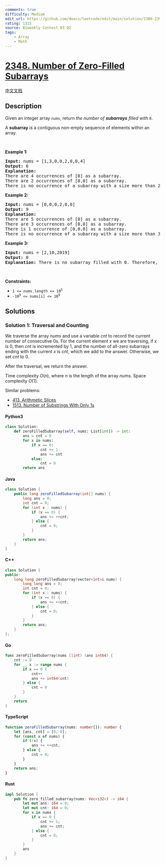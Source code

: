 ```yaml
---
comments: true
difficulty: Medium
edit_url: https://github.com/doocs/leetcode/edit/main/solution/2300-2399/2348.Number%20of%20Zero-Filled%20Subarrays/README_EN.md
rating: 1315
source: Biweekly Contest 83 Q2
tags:
    - Array
    - Math
---
```


<!-- problem:start -->

# [2348. Number of Zero-Filled Subarrays](https://leetcode.com/problems/number-of-zero-filled-subarrays)

[中文文档](/solution/2300-2399/2348.Number%20of%20Zero-Filled%20Subarrays/README.md)

## Description

<!-- description:start -->

<p>Given an integer array <code>nums</code>, return <em>the number of <strong>subarrays</strong> filled with </em><code>0</code>.</p>

<p>A <strong>subarray</strong> is a contiguous non-empty sequence of elements within an array.</p>

<p>&nbsp;</p>
<p><strong class="example">Example 1:</strong></p>

<pre>
<strong>Input:</strong> nums = [1,3,0,0,2,0,0,4]
<strong>Output:</strong> 6
<strong>Explanation:</strong> 
There are 4 occurrences of [0] as a subarray.
There are 2 occurrences of [0,0] as a subarray.
There is no occurrence of a subarray with a size more than 2 filled with 0. Therefore, we return 6.</pre>

<p><strong class="example">Example 2:</strong></p>

<pre>
<strong>Input:</strong> nums = [0,0,0,2,0,0]
<strong>Output:</strong> 9
<strong>Explanation:
</strong>There are 5 occurrences of [0] as a subarray.
There are 3 occurrences of [0,0] as a subarray.
There is 1 occurrence of [0,0,0] as a subarray.
There is no occurrence of a subarray with a size more than 3 filled with 0. Therefore, we return 9.
</pre>

<p><strong class="example">Example 3:</strong></p>

<pre>
<strong>Input:</strong> nums = [2,10,2019]
<strong>Output:</strong> 0
<strong>Explanation:</strong> There is no subarray filled with 0. Therefore, we return 0.
</pre>

<p>&nbsp;</p>
<p><strong>Constraints:</strong></p>

<ul>
	<li><code>1 &lt;= nums.length &lt;= 10<sup>5</sup></code></li>
	<li><code>-10<sup>9</sup> &lt;= nums[i] &lt;= 10<sup>9</sup></code></li>
</ul>

<!-- description:end -->

## Solutions

<!-- solution:start -->

### Solution 1: Traversal and Counting

We traverse the array $\textit{nums}$ and use a variable $\textit{cnt}$ to record the current number of consecutive $0$s. For the current element $x$ we are traversing, if $x$ is $0$, then $\textit{cnt}$ is incremented by $1$, and the number of all-zero subarrays ending with the current $x$ is $\textit{cnt}$, which we add to the answer. Otherwise, we set $\textit{cnt}$ to $0$.

After the traversal, we return the answer.

Time complexity $O(n)$, where $n$ is the length of the array $\textit{nums}$. Space complexity $O(1)$.

Similar problems:

-   [413. Arithmetic Slices](https://github.com/doocs/leetcode/blob/main/solution/0400-0499/0413.Arithmetic%20Slices/README_EN.md)
-   [1513. Number of Substrings With Only 1s](https://github.com/doocs/leetcode/blob/main/solution/1500-1599/1513.Number%20of%20Substrings%20With%20Only%201s/README_EN.md)

<!-- tabs:start -->

#### Python3

```python
class Solution:
    def zeroFilledSubarray(self, nums: List[int]) -> int:
        ans = cnt = 0
        for x in nums:
            if x == 0:
                cnt += 1
                ans += cnt
            else:
                cnt = 0
        return ans
```

#### Java

```java
class Solution {
    public long zeroFilledSubarray(int[] nums) {
        long ans = 0;
        int cnt = 0;
        for (int x : nums) {
            if (x == 0) {
                ans += ++cnt;
            } else {
                cnt = 0;
            }
        }
        return ans;
    }
}
```

#### C++

```cpp
class Solution {
public:
    long long zeroFilledSubarray(vector<int>& nums) {
        long long ans = 0;
        int cnt = 0;
        for (int x : nums) {
            if (x == 0) {
                ans += ++cnt;
            } else {
                cnt = 0;
            }
        }
        return ans;
    }
};
```

#### Go

```go
func zeroFilledSubarray(nums []int) (ans int64) {
	cnt := 0
	for _, x := range nums {
		if x == 0 {
			cnt++
			ans += int64(cnt)
		} else {
			cnt = 0
		}
	}
	return
}
```

#### TypeScript

```ts
function zeroFilledSubarray(nums: number[]): number {
    let [ans, cnt] = [0, 0];
    for (const x of nums) {
        if (!x) {
            ans += ++cnt;
        } else {
            cnt = 0;
        }
    }
    return ans;
}
```

#### Rust

```rust
impl Solution {
    pub fn zero_filled_subarray(nums: Vec<i32>) -> i64 {
        let mut ans: i64 = 0;
        let mut cnt: i64 = 0;
        for x in nums {
            if x == 0 {
                cnt += 1;
                ans += cnt;
            } else {
                cnt = 0;
            }
        }
        ans
    }
}
```

<!-- tabs:end -->

<!-- solution:end -->

<!-- problem:end -->
